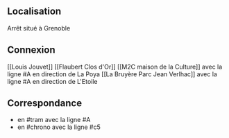 ## Localisation
Arrêt situé à Grenoble

## Connexion
[[Louis Jouvet]]
[[Flaubert Clos d'Or]]
[[M2C maison de la Culture]] avec la ligne #A en direction de La Poya
[[La Bruyère Parc Jean Verlhac]] avec la ligne #A en direction de L'Etoile

## Correspondance
- en #tram avec la ligne #A 
- en #chrono avec la ligne #c5